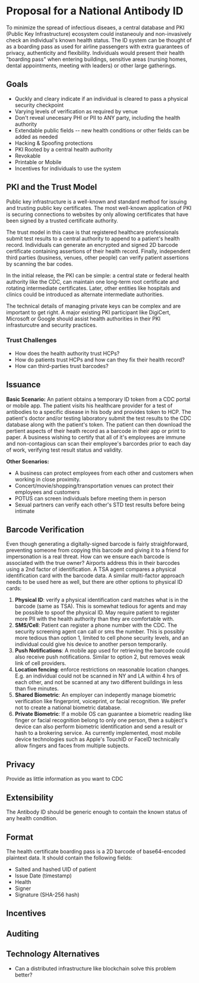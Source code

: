 # Proposal for a National Antibody ID
To minimize the spread of infectious diseaes, a central database and PKI (Public Key Infrastructure) ecosystem could instaneouly and non-invasively check an individual's known health status. The ID system can be thought of as a boarding pass as used for airline passengers with extra guarantees of privacy, authenticity and flexibility. Individuals would present their health "boarding pass" when entering buildings, sensitive areas (nursing homes, dental appointments, meeting with leaders) or other large gatherings.

## Goals
- Quckly and cleary indicate if an individual is cleared to pass a physical security checkpoint
- Varying levels of verification as required by venue
- Don't reveal unecesary PHI or PII to ANY party, including the health authority
- Extendable public fields -- new health conditions or other fields can be added as needed
- Hacking & Spoofing protections
- PKI Rooted by a central health authority
- Revokable
- Printable or Mobile
- Incentives for individuals to use the system


## PKI and the Trust Model
Public key infrastructure is a well-known and standard method for issuing and trusting public key certificates. The most well-known application of PKI is securing connections to websites by only allowing certificates that have been signed by a trusted certificate authority. 

The trust model in this case is that registered healthcare professionals submit test results to a central authority to append to a patient's health record. Individuals can generate an encrypted and signed 2D barcode certificate containing assertions of their health record. Finally, independent third parties (business, venues, other people) can verify patient assertions by scanning the bar codes. 

In the initial release, the PKI can be simple: a central state or federal health authority like the CDC, can maintain one long-term root certificate and rotating intermediate certificates. Later, other entities like hospitals and clinics could be introduced as alternate intermediate authorities. 

The technical details of managing private keys can be complex and are important to get right. A major existing PKI participant like DigiCert, Microsoft or Google should assist health authorities in their PKI infrasturcutre and security practices.

### Trust Challenges
- How does the health authority trust HCPs?
- How do patients trust HCPs and how can they fix their health record?
- How can third-parties trust barcodes?

## Issuance
**Basic Scenario:** An patient obtains a temporary ID token from a CDC portal or mobile app. The patient visits his healthcare provider for a test of antibodies to a specific disease in his body and provides token to HCP. The patient's doctor and/or testing laboratory submit the test results to the CDC database along with the patient's token. The patient can then download the pertient aspects of their heath record as a barcode in their app or print to paper. A business wishing to certify that all of it's employees are immune and non-contagious can scan their employee's barcordes prior to each day of work, verifying test result status and validity.

**Other Scenarios:** 
- A business can protect employees from each other and customers when working in close proximity.
- Concert/movie/shopping/transportation venues can protect their employees and customers
- POTUS can screen individuals before meeting them in person
- Sexual partners can verify each other's STD test results before being intimate

## Barcode Verification
Even though generating a digitally-signed barcode is fairly straighforward, preventing someone from copying this barcode and giving it to a friend for impersonation is a real threat. How can we ensure each barcode is associated with the true owner? Airports address this in their barcodes using a 2nd factor of identification. A TSA agent compares a physical identification card with the barcode data. A similar multi-factor approach needs to be used here as well, but there are other options to physical ID cards:

1. **Physical ID**: verify a physical identification card matches what is in the barcode (same as TSA). This is somewhat tedious for agents and may be possible to spoof the physical ID. May require patient to register more PII with the health authority than they are comfortable with. 
2. **SMS/Cell**: Patient can register a phone number with the CDC. The security screening agent can call or sms the number. This is possibly more tedious than option 1, limited to cell phone security levels, and an individual could give his device to another person temporarily. 
3. **Push Notifications**: A mobile app used for retrieving the barcode could also receive push notifications. Similar to option 2, but removes weak link of cell providers.
4. **Location fencing**: enforce restrictions on reasonable location changes. E.g. an individual could not be scanned in NY and LA within 4 hrs of each other, and not be scanned at any two different buildings in less than five minutes. 
5. **Shared Biometric**: An employer can indepently manage biometric verification like fingerprint, voiceprint, or facial recognition. We prefer not to create a national biometric database. 
6. **Private Biometric**: If a mobile OS can guarantee a biometric reading like finger or facial recognition belong to only one person, then a subject's device can also perform biometric identification and send a result or hash to a brokering service. As currently implemented, most mobile device technologies such as Apple's TouchID or FaceID technically allow fingers and faces from multiple subjects.

## Privacy
Provide as little information as you want to CDC

## Extensibility
The Antibody ID should be generic enough to contain the known status of any health condition. 

## Format
The health certificate boarding pass is a 2D barcode of base64-encoded plaintext data. It should contain the following fields:
- Salted and hashed UID of patient
- Issue Date (timestamp)
- Health 
- Signer
- Signature (SHA-256 hash)

## Incentives
## Auditing
## Technology Alternatives
- Can a distributed infrastructure like blockchain solve this problem better?

